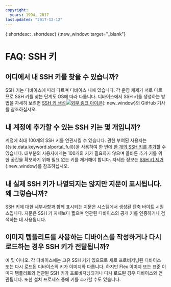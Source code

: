 ```yaml
---
copyright:
  years: 1994, 2017
lastupdated: "2017-12-12"
---
```


{:shortdesc: .shortdesc}
{:new_window: target="_blank"}

# FAQ: SSH 키

## 어디에서 내 SSH 키를 찾을 수 있습니까?

SSH 키는 디바이스에 따라 다르며 디바이스 내에 있습니다. 각 운영 체제가 서로 다르므로 SSH 키를 찾는 단계도 OS에 따라 다릅니다. 디바이스에서 SSH 키를 생성하는 방법을 자세히 보려면 [SSH 키 생성![외부 링크 아이콘](../../icons/launch-glyph.svg "외부 링크 아이콘")](https://help.github.com/articles/generating-ssh-keys#platform-windows){: new_window}의 GitHub 기사를 참조하십시오.

## 내 계정에 추가할 수 있는 SSH 키는 몇 개입니까?

계정에 최대 100개의 SSH 키를 연관시킬 수 있습니다. 권한 부여된 사용자는 {{site.data.keyword.slportal_full}}을 사용하여 한 번에 [한 개의 SSH 키를 추가](add-ssh-key.html)할 수 있습니다. 대부분의 사용자에게는 100개의 키가 필요하지 않으며 올바른 추가 키를 위한 공간을 확보하기 위해 필요 없는 키를 제거해야 합니다. 자세한 정보는 [SSH 키 제거](remove-ssh-key.html){:new_window}를 참조하십시오.

## 내 실제 SSH 키가 나열되지는 않지만 지문이 표시됩니다. 왜 그렇습니까?

SSH 키에 대한 세부사항과 함께 표시되는 지문은 시스템에서 생성된 단축 바이트 시퀀스입니다. 지문은 SSH 키 자체보다 짧으며 연관된 디바이스의 공개 키를 인증하거나 검색하는 데 사용됩니다.

## 이미지 템플리트를 사용하는 디바이스를 작성하거나 다시 로드하는 경우 SSH 키가 전달됩니까?

예 및 아니오. 각 디바이스에는 고유 SSH 키가 있으므로 새로 프로비저닝된 디바이스 또는 다시 로드된 디바이스의 키가 이미지와 다릅니다. 하지만 Flex 이미지 또는 표준 이미지 템플리트와 연관된 SSH 키가 프로비저닝되거나 다시 로드된 경우 디바이스와 연관됩니다. 또한 설치 프로세스 중에 키를 추가할 수도 있습니다.

